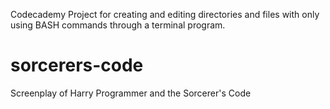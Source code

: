 Codecademy Project for creating and editing directories and files with only using BASH commands through a terminal program.


# sorcerers-code
Screenplay of Harry Programmer and the Sorcerer's Code
